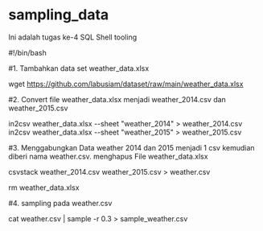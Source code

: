 # sampling_data
Ini adalah tugas ke-4 SQL Shell tooling

#!/bin/bash

#1. Tambahkan data set weather_data.xlsx

wget https://github.com/labusiam/dataset/raw/main/weather_data.xlsx

#2. Convert file weather_data.xlsx menjadi weather_2014.csv dan weather_2015.csv

in2csv weather_data.xlsx --sheet "weather_2014" > weather_2014.csv
in2csv weather_data.xlsx --sheet "weather_2015" > weather_2015.csv

#3. Menggabungkan Data weather 2014 dan 2015 menjadi 1 csv kemudian diberi nama weather.csv. menghapus File weather_data.xlsx

csvstack weather_2014.csv weather_2015.csv > weather.csv

rm weather_data.xlsx

#4. sampling pada weather.csv

cat weather.csv | sample -r 0.3 > sample_weather.csv
